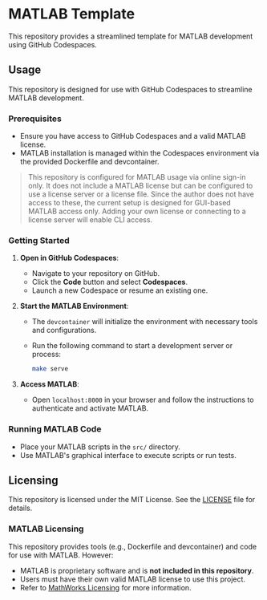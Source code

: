 # MATLAB Template

This repository provides a streamlined template for MATLAB development using GitHub Codespaces.

## Usage

This repository is designed for use with GitHub Codespaces to streamline MATLAB development.

### Prerequisites

- Ensure you have access to GitHub Codespaces and a valid MATLAB license.
- MATLAB installation is managed within the Codespaces environment via the provided Dockerfile and devcontainer.

> This repository is configured for MATLAB usage via online sign-in only. It does not include a MATLAB license but can be configured to use a license server or a license file. Since the author does not have access to these, the current setup is designed for GUI-based MATLAB access only. Adding your own license or connecting to a license server will enable CLI access.

### Getting Started

1. **Open in GitHub Codespaces**:

   - Navigate to your repository on GitHub.
   - Click the **Code** button and select **Codespaces**.
   - Launch a new Codespace or resume an existing one.

2. **Start the MATLAB Environment**:

   - The `devcontainer` will initialize the environment with necessary tools and configurations.
   - Run the following command to start a development server or process:

     ```bash
     make serve
     ```

3. **Access MATLAB**:
   - Open `localhost:8000` in your browser and follow the instructions to authenticate and activate MATLAB.

### Running MATLAB Code

- Place your MATLAB scripts in the `src/` directory.
- Use MATLAB's graphical interface to execute scripts or run tests.

## Licensing

This repository is licensed under the MIT License. See the [LICENSE](LICENSE) file for details.

### MATLAB Licensing

This repository provides tools (e.g., Dockerfile and devcontainer) and code for use with MATLAB. However:

- MATLAB is proprietary software and is **not included in this repository**.
- Users must have their own valid MATLAB license to use this project.
- Refer to [MathWorks Licensing](https://www.mathworks.com/help/install/license-overview.html) for more information.
